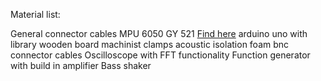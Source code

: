 Material list: 

General connector cables
MPU 6050 GY 521 [Find here](https://www.hobbyelectronica.nl/product/mpu-6050/?gclid=CjwKCAjwiOv7BRBREiwAXHbv3JpXR1-f6w-1HkPVk7sM9gnUfE9YpOE2xB7_mbVgdjTFjoOhbE829BoCunQQAvD_BwE)
arduino uno [](https://www.digikey.nl/nl/product-highlight/a/arduino/uno-mcu-board?utm_adgroup=General&utm_source=google&utm_medium=cpc&utm_campaign=Dynamic%20Search_NL_Product&utm_term=&productid=&gclid=CjwKCAjwiOv7BRBREiwAXHbv3HLt9RnmPPPnADBILXMiO9-UBYqMToaJAMVYHcCmITXrXXslW1e6eBoC0u0QAvD_BwE)
with library [](https://github.com/jrowberg/i2cdevlib)
wooden board
machinist clamps
acoustic isolation foam 
bnc connector cables
Oscilloscope with FFT functionality 
Function generator with build in amplifier [](http://www.djb.co.uk/ppe_function_generator.html)
Bass shaker [](http://www.powerstar-tech.com/50-watts-bass-shaker-p21.html)